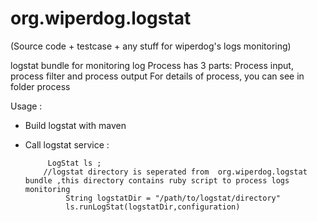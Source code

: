 org.wiperdog.logstat
====================

(Source code + testcase + any stuff for wiperdog's logs monitoring)

logstat bundle for monitoring log
Process has 3 parts: Process input, process filter and process output
For details of process, you can see in folder process

Usage : 
- Build logstat with maven
- Call logstat service :
		
		   LogStat ls ;
          //logstat directory is seperated from  org.wiperdog.logstat bundle ,this directory contains ruby script to process logs monitoring
        	   String logstatDir = "/path/to/logstat/directory"
        	   ls.runLogStat(logstatDir,configuration)
 
